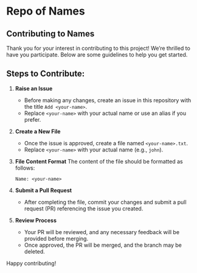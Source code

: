 # Repo of Names
## Contributing to Names
Thank you for your interest in contributing to this project! We’re thrilled to have you participate. Below are some guidelines to help you get started.

## Steps to Contribute:

1. **Raise an Issue**
   - Before making any changes, create an issue in this repository with the title `Add <your-name>`.
   - Replace `<your-name>` with your actual name or use an alias if you prefer.

2. **Create a New File**
   - Once the issue is approved, create a file named `<your-name>.txt`.
   - Replace `<your-name>` with your actual name (e.g., `john`).

3. **File Content Format**
   The content of the file should be formatted as follows:
   ```
   Name: <your-name>
   ```
4. **Submit a Pull Request**
   - After completing the file, commit your changes and submit a pull request (PR) referencing the issue you created.

5. **Review Process**
   - Your PR will be reviewed, and any necessary feedback will be provided before merging.
   - Once approved, the PR will be merged, and the branch may be deleted.

Happy contributing!
